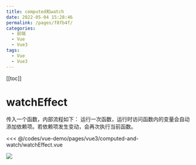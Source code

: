 ```yaml
---
title: computed和watch
date: 2022-05-04 15:28:46
permalink: /pages/f8fb4f/
categories:
  - 前端
  - Vue
  - Vue3
tags:
  - Vue
  - Vue3
---
```


[[toc]]

# watchEffect

传入一个函数，内部流程如下：
运行一次函数，运行时访问函数内的变量会自动添加依赖项。若依赖项发生变动，会再次执行当前函数。

<<< @/codes/vue-demo/pages/vue3/computed-and-watch/watchEffect.vue

![](https://linyc.oss-cn-beijing.aliyuncs.com/watchEffect.gif)